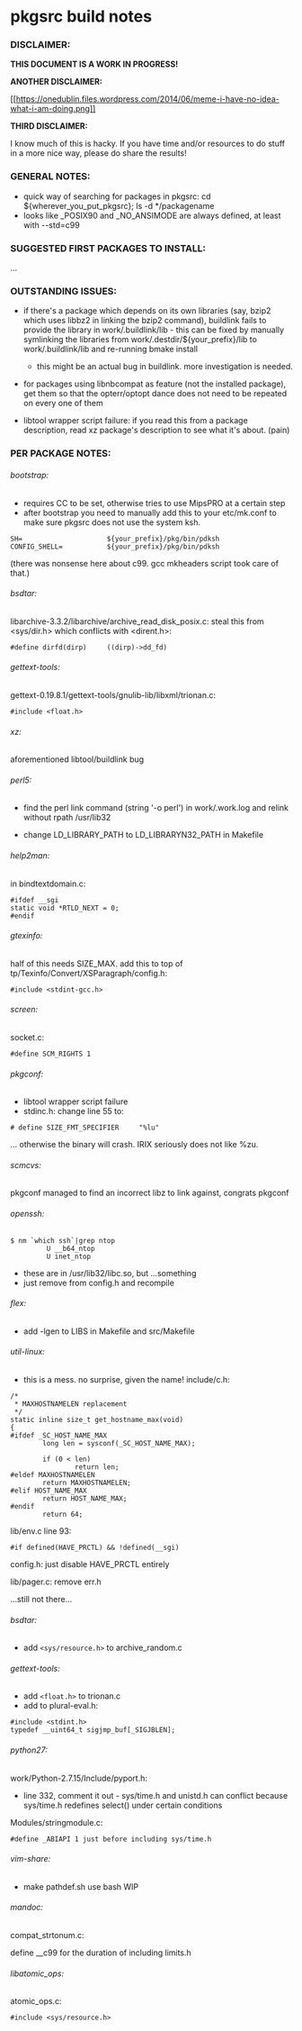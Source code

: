 # pkgsrc build notes

### DISCLAIMER:

**THIS DOCUMENT IS A WORK IN PROGRESS!**

**ANOTHER DISCLAIMER:**

[[https://onedublin.files.wordpress.com/2014/06/meme-i-have-no-idea-what-i-am-doing.png]]

**THIRD DISCLAIMER:**

I know much of this is hacky. If you have time and/or resources to do
stuff in a more nice way, please do share the results!


### GENERAL NOTES:

- quick way of searching for packages in pkgsrc: cd ${wherever_you_put_pkgsrc}; ls -d */packagename
- looks like _POSIX90 and _NO_ANSIMODE are always defined, at least with --std=c99

### SUGGESTED FIRST PACKAGES TO INSTALL:

...

### OUTSTANDING ISSUES:

* if there's a package which depends on its own libraries (say, bzip2
  which uses libbz2 in linking the bzip2 command), buildlink fails to
  provide the library in work/.buildlink/lib - this can be fixed by
  manually symlinking the libraries from
  work/.destdir/${your_prefix}/lib to work/.buildlink/lib and
  re-running bmake install

  * this might be an actual bug in buildlink. more investigation is needed.

* for packages using libnbcompat as feature (not the installed
  package), get them so that the opterr/optopt dance does not need to
  be repeated on every one of them

* libtool wrapper script failure: if you read this from a package
  description, read xz package's description to see what it's
  about. (pain)

### PER PACKAGE NOTES:

###### bootstrap:
* requires CC to be set, otherwise tries to use MipsPRO at a certain step
* after bootstrap you need to manually add this to your etc/mk.conf to
  make sure pkgsrc does not use the system ksh.

```
SH=                     ${your_prefix}/pkg/bin/pdksh
CONFIG_SHELL=           ${your_prefix}/pkg/bin/pdksh
```

(there was nonsense here about c99. gcc mkheaders script took care of that.)

###### bsdtar:

libarchive-3.3.2/libarchive/archive_read_disk_posix.c:
steal this from <sys/dir.h> which conflicts with <dirent.h>:
```
#define dirfd(dirp)     ((dirp)->dd_fd)
```

###### gettext-tools:


gettext-0.19.8.1/gettext-tools/gnulib-lib/libxml/trionan.c:
```
#include <float.h>
```

###### xz:
aforementioned libtool/buildlink bug

###### perl5:
* find the perl link command (string '-o perl') in work/.work.log and relink without
rpath /usr/lib32

* change LD_LIBRARY_PATH to LD_LIBRARYN32_PATH in Makefile

###### help2man:
in bindtextdomain.c:
```
#ifdef __sgi
static void *RTLD_NEXT = 0;
#endif
```

###### gtexinfo:
half of this needs SIZE_MAX. add this to top of 
tp/Texinfo/Convert/XSParagraph/config.h:
```
#include <stdint-gcc.h>
```

###### screen:
socket.c:
```
#define SCM_RIGHTS 1
```

###### pkgconf:
* libtool wrapper script failure
* stdinc.h: change line 55 to:
```
# define SIZE_FMT_SPECIFIER     "%lu"
```
  ... otherwise the binary will crash. IRIX seriously does not like %zu.

###### scmcvs:
pkgconf managed to find an incorrect libz to link against, congrats pkgconf

###### openssh:
```
$ nm `which ssh`|grep ntop
         U __b64_ntop
         U inet_ntop
```
* these are in /usr/lib32/libc.so, but ...something
* just remove from config.h and recompile

###### flex:
- add -lgen to LIBS in Makefile and src/Makefile

###### util-linux:
* this is a mess. no surprise, given the name!
include/c.h:
```
/*
 * MAXHOSTNAMELEN replacement
 */
static inline size_t get_hostname_max(void)
{
#ifdef _SC_HOST_NAME_MAX
        long len = sysconf(_SC_HOST_NAME_MAX);

        if (0 < len)
                return len;
#eldef MAXHOSTNAMELEN
        return MAXHOSTNAMELEN;
#elif HOST_NAME_MAX
        return HOST_NAME_MAX;
#endif
        return 64;
```

lib/env.c line 93:
```
#if defined(HAVE_PRCTL) && !defined(__sgi)
```

config.h:
just disable HAVE_PRCTL entirely

lib/pager.c:
remove err.h

...still not there...

###### bsdtar: 
* add `<sys/resource.h>` to archive_random.c

###### gettext-tools:
- add `<float.h>` to trionan.c
- add to plural-eval.h:
```
#include <stdint.h>
typedef __uint64_t sigjmp_buf[_SIGJBLEN];
```

###### python27:
work/Python-2.7.15/Include/pyport.h:
- line 332, comment it out - sys/time.h and unistd.h can conflict
  because sys/time.h redefines select() under certain conditions

Modules/stringmodule.c:
```
#define _ABIAPI 1 just before including sys/time.h
```

###### vim-share:
* make pathdef.sh use bash
WIP

###### mandoc:
compat_strtonum.c:

define __c99 for the duration of including limits.h

###### libatomic_ops:
atomic_ops.c:

`#include <sys/resource.h>`


